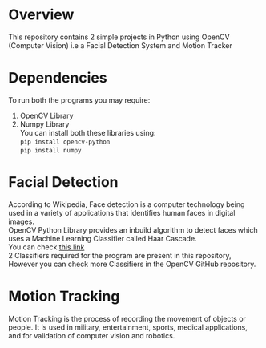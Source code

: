 # Overview
This repository contains 2 simple projects in Python using OpenCV (Computer Vision)
i.e a Facial Detection System and Motion Tracker

# Dependencies
To run both the programs you may require:
1. OpenCV Library </br>
2. Numpy Library </br>
You can install both these libraries using: </br>
`pip install opencv-python` </br>
`pip install numpy`</br>

# Facial Detection
According to Wikipedia, Face detection is a computer technology being used in a variety of applications that identifies human faces in digital images.</br>
OpenCV Python Library provides an inbuild algorithm to detect faces which uses a Machine Learning Classifier called Haar Cascade.</br>
You can check [this link](https://www.google.com/url?sa=t&rct=j&q=&esrc=s&source=web&cd=3&cad=rja&uact=8&ved=2ahUKEwjWs9SqlbLlAhVh73MBHeqmCGkQFjACegQICxAH&url=https%3A%2F%2Fwww.quora.com%2FHow-do-Haar-cascades-work&usg=AOvVaw3EE1O4d6VV2KEn_3_9pRAp)</br>
2 Classifiers required for the program are present in this repository, However you can check more Classifiers in the OpenCV GitHub repository.

# Motion Tracking
Motion Tracking is the process of recording the movement of objects or people. It is used in military, entertainment, sports, medical applications, and for validation of computer vision and robotics.
